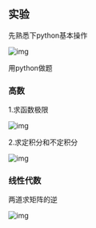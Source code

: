 ##  实验

先熟悉下python基本操作

![img](https://wx3.sinaimg.cn/mw690/be77a521gy1fxsb9y3e16j20rl0eft8q.jpg)

用python做题

###  高数

1.求函数极限

![img](https://wx1.sinaimg.cn/mw690/be77a521gy1fxsba49hr9j20rl0ef3yp.jpg)

2.求定积分和不定积分

![img](https://wx3.sinaimg.cn/mw690/be77a521gy1fxsba7hpd4j20rl0ef3yv.jpg)

###  线性代数

两道求矩阵的逆

![img](https://wx1.sinaimg.cn/mw690/be77a521gy1fxsbejqnx0j20q60efdfq.jpg)